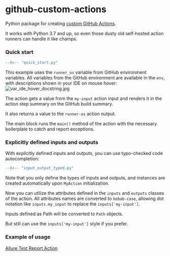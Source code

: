# github-custom-actions

Python package for creating [custom GitHub Actions](https://docs.github.com/en/actions/creating-actions/about-custom-actions). 

It works with Python 3.7 and up, so even those dusty old self-hosted action runners can 
handle it like champs.

### Quick start

```python
--8<-- "quick_start.py"
```

This example uses the `runner_os` variable from GitHub environment variables. 
All variables from the GitHub environment are available in the `env`, 
with descriptions shown in your IDE on mouse hover:
![var_ide_hover_docstring.jpg](images/var_ide_hover_docstring.jpg)

The action gets a value from the `my-input` action input and renders 
it in the action step summary on the GitHub build summary.

It also returns a value to the `runner-os` action output.

The main block runs the `main()` method of the action with the necessary boilerplate 
to catch and report exceptions.

### Explicitly defined inputs and outputs

With explicitly defined inputs and outputs, you can use typo-checked code autocompletion:

```python
--8<-- "input_output_typed.py"
```

Note that you only define the types of inputs and outputs, and instances are created automatically
upon `MyAction` initialization.

Now you can utilize the attributes defined in the `inputs` and `outputs` classes of the action. 
All attributes names are converted to `kebab-case`, allowing dot notation like `inputs.my_input`
to replace the `inputs['my-input']`.

Inputs defined as Path will be converted to `Path` objects.

But still can use the `inputs['my-input']` style if you prefer.

### Example of usage

[Allure Test Report Action](hhttps://github.com/andgineer/allure-report/blob/main/src/allure_generate.py)
